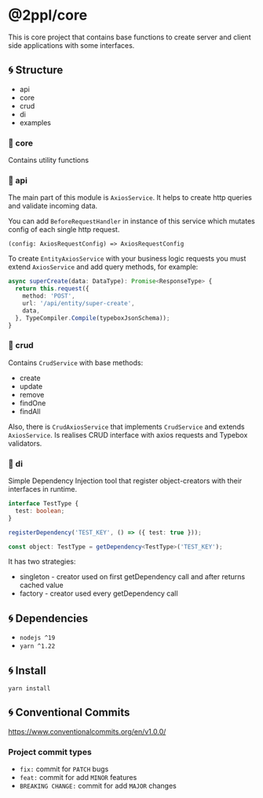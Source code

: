 # @2ppl/core

This is core project that contains base functions to create server and client side applications with some interfaces.

## 🌀 Structure

- api
- core
- crud
- di
- examples

### 🔷 core

Contains utility functions

### 🔷 api

The main part of this module is `AxiosService`. It helps to create http queries and validate incoming data.

You can add `BeforeRequestHandler` in instance of this service which mutates config of each single http request.

`(config: AxiosRequestConfig) => AxiosRequestConfig`

To create `EntityAxiosService` with your business logic requests you must extend `AxiosService` and add query methods, for example:

```typescript
async superCreate(data: DataType): Promise<ResponseType> {
  return this.request({
    method: 'POST',
    url: '/api/entity/super-create',
    data,
  }, TypeCompiler.Compile(typeboxJsonSchema));
}
```

### 🔷 crud

Contains `CrudService` with base methods:
- create
- update
- remove
- findOne
- findAll

Also, there is `CrudAxiosService` that implements `CrudService` and extends `AxiosService`.
Is realises CRUD interface with axios requests and Typebox validators.

### 🔷 di

Simple Dependency Injection tool that register object-creators with their interfaces in runtime.

```typescript
interface TestType {
  test: boolean;
}

registerDependency('TEST_KEY', () => ({ test: true }));

const object: TestType = getDependency<TestType>('TEST_KEY');
```

It has two strategies:
- singleton - creator used on first getDependency call and after returns cached value
- factory - creator used every getDependency call

## 🌀 Dependencies

- `nodejs ^19`
- `yarn ^1.22`

## 🌀 Install

```shell
yarn install
```

## 🌀 Conventional Commits

https://www.conventionalcommits.org/en/v1.0.0/

### Project commit types

- `fix:` commit for `PATCH` bugs
- `feat:` commit for add `MINOR` features
- `BREAKING CHANGE:` commit for add `MAJOR` changes